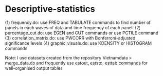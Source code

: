 # Descriptive-statistics

(1) frequency.do: use FREQ and TABULATE commands to find number of panels in each waves of data and time frequency of each panel. 
(2) percentage_cut.do: use EGEN and CUT commands or use PCTILE command
(3) correlation_matrix.do: use PWCORR with Bonferroni-adjusted significance levels
(4) graphic_visuals.do: use KDENSITY or HISTOGRAM commands 

Note: I use datasets created from the repository Vietnamdata > merge_data.do and frequently use estout, eststo, esttab commands for well-organised output tables
